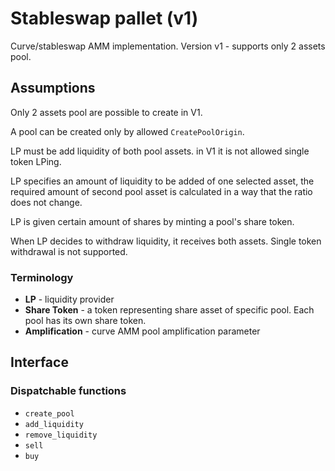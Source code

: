 # Stableswap pallet (v1)

Curve/stableswap AMM implementation.
Version v1 - supports only 2 assets pool.
## Assumptions

Only 2 assets pool are possible to create in V1.

A pool can be created only by allowed `CreatePoolOrigin`.

LP must be add liquidity of both pool assets. in V1 it is not allowed single token LPing.

LP specifies an amount of liquidity to be added of one selected asset, the required amount of second pool asset is calculated
in a way that the ratio does not change.

LP is given certain amount of shares by minting a pool's share token.

When LP decides to withdraw liquidity, it receives both assets. Single token withdrawal is not supported.

### Terminology

* **LP** - liquidity provider
* **Share Token** - a token representing share asset of specific pool. Each pool has its own share token.
* **Amplification** - curve AMM pool amplification parameter

## Interface

### Dispatchable functions

* `create_pool`
* `add_liquidity`
* `remove_liquidity`
* `sell`
* `buy`
